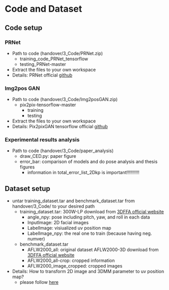 Code and Dataset
===

## Code setup
### PRNet
- Path to code (handover/3_Code/PRNet.zip)
	- training_code_PRNet_tensorflow
	- testing_PRNet-master
- Extract the files to your own workspace
- Details: PRNet official [github](https://github.com/YadiraF/PRNet) 

### Img2pos GAN
- Path to code (handover/3_Code/Img2posGAN.zip)
	- pix2pix-tensorflow-master
		- training
		- testing
- Extract the files to your own workspace
- Details: Pix2pixGAN tensorflow official [github](https://github.com/affinelayer/pix2pix-tensorflow) 

### Experimental results analysis
- Path to code (handover/3_Code/paper_analysis)
	- draw_CED.py: paper figure
	- error_bar: comparison of models and do pose analysis and thesis figures
		- information in total_error_list_2Dkp is important!!!!!!!!!! 
		
## Dataset setup
- untar training_dataset.tar and benchmark_dataset.tar from handover/3_Code/ to your desired path
	- training_dataset.tar: 300W-LP download from [3DFFA official website](http://www.cbsr.ia.ac.cn/users/xiangyuzhu/projects/3DDFA/main.htm)
		- angle_npy: pose including pitch, yaw, and roll in each data
		- InputImage: 2D facial images
		- LabelImage: visiualized uv position map
		- LabelImage_npy: the real one to train (because having neg. numver)
	- benchmark_dataset.tar
		- AFLW2000_all: original dataset AFLW2000-3D download from [3DFFA official website](http://www.cbsr.ia.ac.cn/users/xiangyuzhu/projects/3DDFA/main.htm)
		- AFLW2000_all-crop: cropped information
		- AFLW2000_image_cropped: cropped images
- Details: How to transform 2D image and 3DMM parameter to uv position map?
	- please follow [here](https://github.com/YadiraF/face3d/blob/master/examples/8_generate_posmap_300WLP.py)

